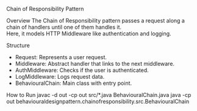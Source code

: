 Chain of Responsibility Pattern

Overview
The Chain of Responsibility pattern passes a request along a chain of handlers until one of them handles it.  
Here, it models HTTP Middleware like authentication and logging.

Structure
- Request: Represents a user request.
- Middleware: Abstract handler that links to the next middleware.
- AuthMiddleware: Checks if the user is authenticated.
- LogMiddleware: Logs request data.
- BehaviouralChain: Main class with entry point.

How to Run
javac -d out -cp out src/*.java BehaviouralChain.java
java -cp out behaviouraldesignpattern.chainofresponsibility.src.BehaviouralChain
